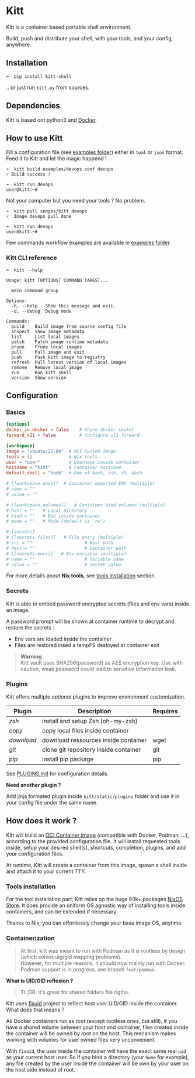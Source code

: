 # Kitt

Kitt is a container based portable shell environment.

Build, push and distribute your shell, with your tools, and your config, anywhere.

## Installation

```
➜  pip install kitt-shell
```

.. or just run `kitt.py` from sources.

## Dependencies

Kitt is based ont python3 and [Docker](https://docs.docker.com/get-docker).

## How to use Kitt

Fill a configuration file (see [examples folder](./examples)) either in `toml` or `json` format. 
Feed it to Kitt and let the magic happend !

```
➜  kitt build examples/devops.conf devops
✓ Build success !

➜  kitt run devops
user@kitt:~# 
```

Not your computer but you need your tools ? No problem.

```
➜  kitt pull senges/kitt devops
✓  Image devops pull done

➜  kitt run devops
user@kitt:~# 
```

Few commands workflow examples are available in [examples folder](./examples/commands.md).

### Kitt CLI reference

```
➜  kitt --help

Usage: kitt [OPTIONS] COMMAND [ARGS]...

  main command group

Options:
  -h, --help   Show this message and exit.
  -d, --debug  Debug mode

Commands:
  build    Build image from source config file
  inspect  Show image metadata
  list     List local images
  patch    Patch image runtime metadata
  prune    Prune local images
  pull     Pull image and exit
  push     Push kitt image to registry
  refresh  Pull latest version of local images
  remove   Remove local image
  run      Run kitt shell
  version  Show version
```

## Configuration
### Basics

```toml
[options]
docker_in_docker = false    # Share docker socket
forward_x11 = false         # Configure x11 forward

[workspace]
image = "ubuntu:22.04"  # OCI System Image
tools = []              # Nix tools
user = "user"           # Username inside container
hostname = "kitt"       # Container hostname
default_shell = "bash"  # One of bash, zsh, sh, dash

# [[workspace.envs]]  # Container exported ENV (multiple)
# name = ""
# value = ""

# [[workspace.volumes]]   # Container bind volumes (multiple)
# host = ""   # Local directory
# bind = ""   # Bin inside container
# mode = ""   # Mode (default is 'rw')

# [secrets]
# [[secrets.files]]   # File entry (multiple)
# src = ""                    # Host path
# dest = ""                   # Container path
# [[secrets.envs]]   # Env variable (multiple)
# name = ""                   # Variable name
# value = ""                  # Secret value
```

For more details about **Nix tools**, see [tools installation](#Tools-installation) section.

### Secrets

Kitt is able to embed password encrypted secrets (files and env vars) inside an image.

A password prompt will be shown at container runtime to decrypt and restore the secrets :
* Env vars are loaded inside the container
* Files are restored insed a tempFS destoyed at container exit

> **Warning**  
> Kitt vault uses SHA256(password) as AES encryption key.
> Use with caution, weak password could lead to sensitive information leak.

### Plugins

Kitt offers multiple _optional_ plugins to improve environment customization.

| Plugin     | Description                           | Requires |
|------------|---------------------------------------|----------|
| _zsh_      | install and setup Zsh (oh-my-zsh)     |          |
| _copy_     | copy local files inside container     |          |
| _download_ | download ressources inside container  | wget     |
| _git_      | clone git repository inside container | git      |
| _pip_      | install pip package                   | pip      |

See [PLUGINS.md](./PLUGINS.md) for configuration details.

**Need another plugin ?**

Add jinja formated plugin inside `kitt/static/plugins` folder and use it in your config file under the same name.

## How does it work ?

Kitt will build an [OCI Container Image](https://github.com/opencontainers/image-spec) (compatible with Docker, Podman, ...), according to the provided configuration file. It will install requested tools inside, setup your desired shell(s), shortcuts, completion, plugins, and add your configuration files.

At runtime, Kitt will create a container from this image, spawn a shell inside and attach it to your current TTY. 

### Tools installation

For the tool installation part, Kitt relies on the huge 80k+ packages [NixOS Store](https://search.nixos.org). 
It does provide an uniform OS agnostic way of installing tools inside containers, and can be extended if necessary.

Thanks to Nix, you can effortlessly change your base image OS, anytime.

### Containerization

> At first, kitt was meant to run with Podman as it is rootless by design (which solves uig/gid mapping problems).  
> However, for multiple reasons, it should now mainly run with Docker.
> Podman support is in progress, see branch `feat/podman`.

**What is UID/GID reflexion ?**

> TL;DR: It's great for shared folders file rigths.

Kitt uses [fixuid](https://github.com/boxboat/fixuid) project to reflect host user UID/GID inside the container. What does that means ?

As Docker containers run as root (except rootless ones, but still), if you have a shared volume
between your host and container, files created inside the container will be owned by root on the host. This mecanism makes working with volumes for user owned files very unconvenient.

With `fixuid`, the user inside the container will have the exact same real `uid` as your current host user. So if you bind a directory (your `home` for example), any file created by the user inside the container will be own by your user on the host side instead of root.